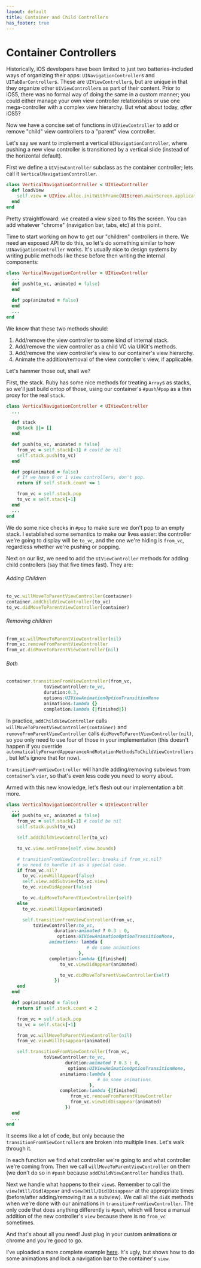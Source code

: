 ```yaml
---
layout: default
title: Container and Child Controllers
has_footer: true
---
```

# Container Controllers

Historically, iOS developers have been limited to just two batteries-included ways of organizing their apps: `UINavigationController`s and `UITabBarController`s. These are `UIViewController`s, but are unique in that they organize other `UIViewController`s as part of their content. Prior to iOS5, there was no formal way of doing the same in a custom manner; you could either manage your own view controller relationships or use one mega-controller with a complex view hierarchy. But what about today, *after* iOS5?

Now we have a concise set of functions in `UIViewController` to add or remove "child" view controllers to a "parent" view controller.

Let's say we want to implement a vertical `UINavigationController`, where pushing a new view controller is transitioned by a vertical slide (instead of the horizontal default).

First we define a `UIViewController` subclass as the container controller; lets call it `VerticalNavigationController`. 

```ruby
class VerticalNavigationController < UIViewController
  def loadView
    self.view = UIView.alloc.initWithFrame(UIScreen.mainScreen.applicationFrame)
  end
end
```

Pretty straightfoward: we created a view sized to fits the screen. You can add whatever "chrome" (navigation bar, tabs, etc) at this point.

Time to start working on how to get our "children" controllers in there. We need an exposed API to do this, so let's do something similar to how `UINavigationController` works. It's usually nice to design systems by writing public methods like these before then writing the internal components:

```ruby
class VerticalNavigationController < UIViewController
  ...
  def push(to_vc, animated = false)
  end

  def pop(animated = false)
  end
  ...
end
```

We know that these two methods should:

1. Add/remove the view controller to some kind of internal stack.
2. Add/remove the view controller as a child VC via UIKit's methods.
3. Add/remove the view controller's view to our container's view hierarchy.
4. Animate the addition/removal of the view controller's view, if applicable.

Let's hammer those out, shall we?

First, the stack. Ruby has some nice methods for treating `Array`s as stacks, so we'll just build ontop of those, using our container's `#push`/`#pop` as a thin proxy for the real `stack`. 

```ruby
class VerticalNavigationController < UIViewController
  ...

  def stack
    @stack ||= []
  end

  def push(to_vc, animated = false)
    from_vc = self.stack[-1] # could be nil
    self.stack.push(to_vc)
  end

  def pop(animated = false)
    # If we have 0 or 1 view controllers, don't pop.
    return if self.stack.count <= 1

    from_vc = self.stack.pop
    to_vc = self.stack[-1]
  end
  ...
end
```

We do some nice checks in `#pop` to make sure we don't pop to an empty stack. I established some semantics to make our lives easier: the controller we're going to display will be `to_vc`, and the one we're hiding is `from_vc`, regardless whether we're pushing or popping.

Next on our list, we need to add the `UIViewController` methods for adding child controllers (say that five times fast). They are:

###### Adding Children

```ruby
to_vc.willMoveToParentViewController(container)
container.addChildViewController(to_vc)
to_vc.didMoveToParentViewController(container)
```

###### Removing children

```ruby
from_vc.willMoveToParentViewController(nil)
from_vc.removeFromParentViewController
from_vc.didMoveToParentViewController(nil)
```

###### Both

```ruby
container.transitionFromViewController(from_vc,
              toViewController:to_vc,
              duration:0.3,
              options:UIViewAnimationOptionTransitionNone
              animations:lambda {}
              completion:lambda {|finished|})
```

In practice, `addChildViewController` calls `willMoveToParentViewController(container)` and  `removeFromParentViewController` calls `didMoveToParentViewController(nil)`, so you only need to use four of those in your implementation (this doesn't happen if you override `automaticallyForwardAppearanceAndRotationMethodsToChildViewControllers`, but let's ignore that for now).

`transitionFromViewController` will handle adding/removing subviews from `container`'s `vier`, so that's even less code you need to worry about.

Armed with this new knowledge, let's flesh out our implementation a bit more.

```ruby
class VerticalNavigationController < UIViewController
  ...
  def push(to_vc, animated = false)
    from_vc = self.stack[-1] # could be nil
    self.stack.push(to_vc)

    self.addChildViewController(to_vc)

    to_vc.view.setFrame(self.view.bounds)

    # transitionFromViewController: breaks if from_vc.nil?
    # so need to handle it as a special case.
    if from_vc.nil?
      to_vc.viewWillAppear(false)
      self.view.addSubview(to_vc.view)
      to_vc.viewDidAppear(false)

      to_vc.didMoveToParentViewController(self)
    else
      to_vc.viewWillAppear(animated)

      self.transitionFromViewController(from_vc, 
          toViewController:to_vc,
                  duration:animated ? 0.3 : 0,
                   options:UIViewAnimationOptionTransitionNone,
                animations: lambda {
                              # do some animations
                           },
                completion:lambda {|finished|
                    to_vc.viewDidAppear(animated)

                    to_vc.didMoveToParentViewController(self)
                  })
    end
  end

  def pop(animated = false)
    return if self.stack.count < 2

    from_vc = self.stack.pop
    to_vc = self.stack[-1]

    from_vc.willMoveToParentViewController(nil)
    from_vc.viewWillDisappear(animated)

    self.transitionFromViewController(from_vc, 
              toViewController:to_vc,
                      duration:animated ? 0.3 : 0,
                       options:UIViewAnimationOptionTransitionNone,
                    animations:lambda {
                                  # do some animations
                               },
                    completion:lambda {|finished|
                        from_vc.removeFromParentViewController
                        from_vc.viewDidDisappear(animated)
                      })
  end
  ...
end
```

It seems like a lot of code, but only because the `transitionFromViewController`s are broken into multiple lines. Let's walk through it.

In each function we find what controller we're going to and what controller we're coming from. Then we call `willMoveToParentViewController` on them (we don't do so in `#push` because `addChildViewController` handles that).

Next we handle what happens to their `view`s. Remember to call the `view[Will/Did]Appear` and `view[Will/Did]Disappear` at the appropriate times (before/after adding/removing it as a subview). We call all the `didX` methods when we're done with our animations in `transitionFromViewController`. The only code that does anything differently is `#push`, which will force a manual addition of the new controller's `view` because there is no `from_vc` sometimes.

And that's about all you need! Just plug in your custom animations or chrome and you're good to go.

I've uploaded a more complete example [here](https://github.com/clayallsopp/motion-tips/tree/master/1-child-controllers/Children). It's ugly, but shows how to do some animations and lock a navigation bar to the container's `view`.